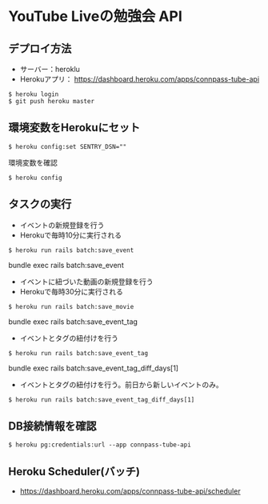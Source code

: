 # YouTube Liveの勉強会 API

## デプロイ方法
- サーバー：heroklu
- Herokuアプリ： https://dashboard.heroku.com/apps/connpass-tube-api
```
$ heroku login
$ git push heroku master
```

## 環境変数をHerokuにセット
```
$ heroku config:set SENTRY_DSN=""
```

環境変数を確認
```
$ heroku config
```


## タスクの実行
- イベントの新規登録を行う
- Herokuで毎時10分に実行される
```
$ heroku run rails batch:save_event
```

bundle exec rails batch:save_event
- イベントに紐づいた動画の新規登録を行う
- Herokuで毎時30分に実行される
```
$ heroku run rails batch:save_movie
```

bundle exec rails batch:save_event_tag
- イベントとタグの紐付けを行う
```
$ heroku run rails batch:save_event_tag
```

bundle exec rails batch:save_event_tag_diff_days[1]
- イベントとタグの紐付けを行う。前日から新しいイベントのみ。
```
$ heroku run rails batch:save_event_tag_diff_days[1]
```

## DB接続情報を確認
```
$ heroku pg:credentials:url --app connpass-tube-api
```

## Heroku Scheduler(バッチ)
- https://dashboard.heroku.com/apps/connpass-tube-api/scheduler

